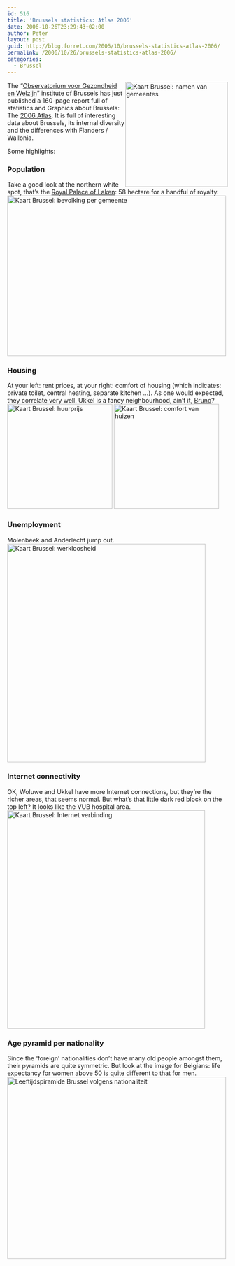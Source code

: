 ```yaml
---
id: 516
title: 'Brussels statistics: Atlas 2006'
date: 2006-10-26T23:29:43+02:00
author: Peter
layout: post
guid: http://blog.forret.com/2006/10/brussels-statistics-atlas-2006/
permalink: /2006/10/26/brussels-statistics-atlas-2006/
categories:
  - Brussel
---
```

[<img  src="http://static.flickr.com/83/279832171_cda67fe532_m.jpg" style="float: right" width="234" height="240" alt="Kaart Brussel: namen van gemeentes" />](http://www.flickr.com/photos/pforret/279832171/ "Photo Sharing")The &#8220;[Observatorium voor Gezondheid en Welzijn](http://www.observatbru.be)&#8221; institute of Brussels has just published a 160-page report full of statistics and Graphics about Brussels: The [2006 Atlas](http://www.observatbru.be/nl/Publications/dossiers2006.asp). It is full of interesting data about Brussels, its internal diversity and the differences with Flanders / Wallonia. 

Some highlights:

### Population

Take a good look at the northern white spot, that&#8217;s the [Royal Palace of Laken](http://nl.wikipedia.org/wiki/Kasteel_van_Laken): 58 hectare for a handful of royalty.  
[<img  src="http://static.flickr.com/117/279828340_1aa740afe1.jpg" width="500" height="367" alt="Kaart Brussel: bevolking per gemeente" />](http://www.flickr.com/photos/pforret/279828340/ "Photo Sharing")

### Housing

At your left: rent prices, at your right: comfort of housing (which indicates: private toilet, central heating, separate kitchen &#8230;). As one would expected, they correlate very well. Ukkel is a fancy neighbourhood, ain&#8217;t it, [Bruno](http://stuffonwalls.wordpress.com)?  
[<img src="http://static.flickr.com/90/279804372_9861bd6d7c_m.jpg" height="240" alt="Kaart Brussel: huurprijs" />](http://www.flickr.com/photos/pforret/279804372/ "Photo Sharing") [<img src="http://static.flickr.com/112/279804369_7161150fbe_m.jpg" height="240" alt="Kaart Brussel: comfort van huizen" />](http://www.flickr.com/photos/pforret/279804369/ "Photo Sharing")  
<!--more-->

### Unemployment

Molenbeek and Anderlecht jump out.  
[<img  src="http://static.flickr.com/115/279808810_cf148d976f.jpg" width="453" height="500" alt="Kaart Brussel: werkloosheid" />](http://www.flickr.com/photos/pforret/279808810/ "Photo Sharing")

### Internet connectivity

OK, Woluwe and Ukkel have more Internet connections, but they&#8217;re the richer areas, that seems normal. But what&#8217;s that little dark red block on the top left? It looks like the VUB hospital area.  
[<img  src="http://static.flickr.com/80/279804374_49d2e6f809.jpg" width="452" height="500" alt="Kaart Brussel: Internet verbinding" />](http://www.flickr.com/photos/pforret/279804374/ "Photo Sharing")

### Age pyramid per nationality

Since the &#8216;foreign&#8217; nationalities don&#8217;t have many old people amongst them, their pyramids are quite symmetric. But look at the image for Belgians: life expectancy for women above 50 is quite different to that for men.  
[<img  src="http://static.flickr.com/114/279805701_e027f9f674.jpg" width="500" height="417" alt="Leeftijdspiramide Brussel volgens nationaliteit" />](http://www.flickr.com/photos/pforret/279805701/ "Photo Sharing")